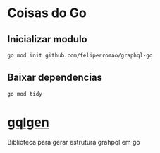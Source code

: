 # Coisas do Go

## Inicializar modulo
```sh
go mod init github.com/feliperromao/graphql-go
```

## Baixar dependencias
```sh
go mod tidy
```


# [gqlgen](https://gqlgen.com/)
Biblioteca para gerar estrutura grahpql em go
